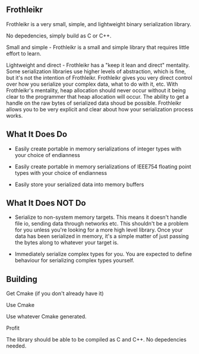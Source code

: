 Frothleikr
------------------

Frothleikr is a very small, simple, and lightweight binary serialization library.

No depedencies, simply build as C or C++. 

Small and simple - Frothleikr is a small and simple library that requires little effort to learn.

Lightweight and direct - Frothleikr has a "keep it lean and direct" mentality. Some serialization libraries use higher levels
of abstraction, which is fine, but it's not the intention of Frothleikr. Frothleikr gives you very direct control over how you
serialize your complex data, what to do with it, etc. With Frothleikr's mentality, heap allocation should never occur without it being clear to the programmer
that heap allocation will occur. The ability to get a handle on the raw bytes of serialized data shoud be possible. Frothleikr
allows you to be very explicit and clear about how your serialization process works. 

What It Does Do
-----------------

- Easily create portable in memory serializations of integer types with your choice of endianness 

- Easily create portable in memory serializations of IEEE754 floating point types with your choice of endianness

- Easily store your serialized data into memory buffers

What It Does NOT Do
--------------------

- Serialize to non-system memory targets. This means it doesn't handle file io, sending data through networks etc.
This shouldn't be a problem for you unless you're looking for a more high level library. Once your
data has been serialized in memory, it's a simple matter of just passing the bytes along to whatever your target is. 

- Immediately serialize complex types for you. You are expected to define behaviour for serializing complex types yourself. 

Building
-------------------

Get Cmake (if you don't already have it)

Use Cmake

Use whatever Cmake generated.

Profit

The library should be able to be compiled as C and C++.
No depedencies needed.
